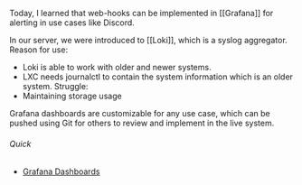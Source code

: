 Today, I learned that web-hooks can be implemented in [[Grafana]] for alerting in use cases like Discord. 

In our server, we were introduced to [[Loki]], which is a syslog aggregator. 
Reason for use: 
- Loki is able to work with older and newer systems. 
- LXC needs journalctl to contain the system information which is an older system. 
Struggle: 
- Maintaining storage usage

Grafana dashboards are customizable for any use case, which can be pushed using Git for others to review and implement in the live system. 
###### Quick
- [Grafana Dashboards](https://grafana.com/grafana/dashboards/)